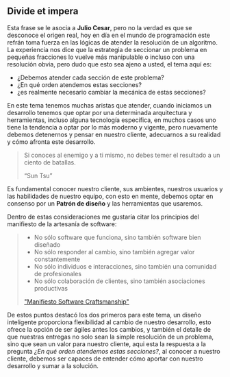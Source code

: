 ## **Divide et impera**

Esta frase se le asocia a **Julio Cesar**, pero no la verdad es que se desconoce el origen real, hoy en día en el mundo de programación este refrán toma fuerza en las lógicas de atender la resolución de un algoritmo.
La experiencia nos dice que la estrategia de seccionar un problema en pequeñas fracciones lo vuelve más manipulable o incluso con una resolución obvia, pero dudo que esto sea ajeno a usted, el tema aquí es:
* ¿Debemos atender cada sección de este problema?
* ¿En qué orden atendemos estas secciones?
* ¿es realmente necesario cambiar la mecánica de estas secciones?
 
En este tema tenemos muchas aristas que atender, cuando iniciamos un desarrollo tenemos que optar por una determinada arquitectura y herramientas, incluso alguna tecnología específica, en muchos casos uno tiene la tendencia a optar por lo más moderno y vigente, pero nuevamente debemos detenernos y pensar en nuestro cliente, adecuarnos a su realidad y cómo afronta este desarrollo.
 
> Si conoces al enemigo y a ti mismo, no debes temer el resultado a un ciento de batallas.
> 
> “Sun Tsu”
 
Es fundamental conocer nuestro cliente, sus ambientes, nuestros usuarios y las habilidades de nuestro equipo, con esto en mente, debemos optar en consenso por un **Patrón de diseño** y las herramientas que usaremos.
 
Dentro de estas consideraciones me gustaría citar los principios del manifiesto de la artesanía de software:
 
> * No sólo software que funciona, sino también software bien diseñado
> * No sólo responder al cambio, sino también agregar valor constantemente
> * No sólo individuos e interacciones, sino también una comunidad de profesionales
> * No sólo colaboración de clientes, sino también asociaciones productivas
> 
> ["Manifiesto Software Craftsmanship"](http://manifesto.softwarecraftsmanship.org/#/es)
 
De estos puntos destacó los dos primeros para este tema, un diseño inteligente proporciona flexibilidad al cambio de nuestro desarrollo, esto ofrece la opción de ser ágiles antes los cambios, y también el detalle de que nuestras entregas no solo sean la simple resolución de un problema, sino que sean un valor para nuestro cliente, aqui esta la respuesta a la pregunta *¿En qué orden atendemos estas secciones?*, al conocer a nuestro cliente, debemos ser capaces de entender cómo aportar con nuestro desarrollo y sumar a la solución.

